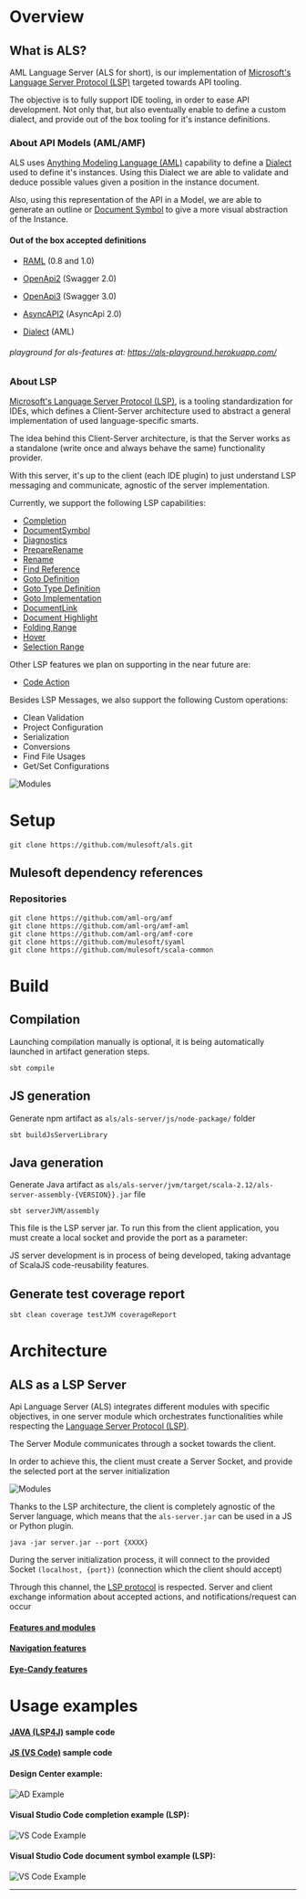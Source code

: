 # Overview
## What is ALS?
AML Language Server (ALS for short), is our implementation of [Microsoft's Language Server Protocol (LSP)](https://microsoft.github.io/language-server-protoco) targeted towards API tooling.

The objective is to fully support IDE tooling, in order to ease API development. Not only that, but also eventually enable to define a custom dialect, and provide out of the box tooling for it's instance definitions.

### About API Models (AML/AMF)
ALS uses [Anything Modeling Language (AML)](https://a.ml/docbook/overview_aml.html) capability to define a [Dialect](https://aml-org.github.io/aml-spec/dialects/) used to define it's instances.
Using this Dialect we are able to validate and deduce possible values given a position in the instance document.

Also, using this representation of the API in a Model, we are able to generate an outline or [Document Symbol](https://microsoft.github.io/language-server-protocol/specification#textDocument_documentSymbol) to give a more visual abstraction of the Instance.
 
#### Out of the box accepted definitions

+ [RAML](https://github.com/raml-org/raml-spec/blob/master/versions/raml-10/raml-10.md) (0.8 and 1.0)
+ [OpenApi2](https://github.com/OAI/OpenAPI-Specification) (Swagger 2.0)
+ [OpenApi3](https://github.com/OAI/OpenAPI-Specification/blob/master/versions/3.0.0.md) (Swagger 3.0)
+ [AsyncAPI2](https://github.com/asyncapi/asyncapi/blob/master/versions/2.0.0/asyncapi.md) (AsyncApi 2.0)

+ [Dialect](https://aml-org.github.io/aml-spec/dialects/) (AML)

###### playground for als-features at: https://als-playground.herokuapp.com/

### About LSP
[Microsoft's Language Server Protocol (LSP)](https://microsoft.github.io/language-server-protocol/overview), is a tooling standardization for IDEs, which defines a Client-Server architecture used to abstract a general implementation of used language-specific smarts.

The idea behind this Client-Server architecture, is that the Server works as a standalone (write once and always behave the same) functionality provider.

With this server, it's up to the client (each IDE plugin) to just understand LSP messaging and communicate, agnostic of the server implementation.

Currently, we support the following LSP capabilities:
+ [Completion](https://microsoft.github.io/language-server-protocol/specification#textDocument_completion)
+ [DocumentSymbol](https://microsoft.github.io/language-server-protocol/specification#textDocument_documentSymbol)
+ [Diagnostics](https://microsoft.github.io/language-server-protocol/specification#textDocument_publishDiagnostics)
+ [PrepareRename](https://microsoft.github.io/language-server-protocol/specification#textDocument_prepareRename)
+ [Rename](https://microsoft.github.io/language-server-protocol/specification#textDocument_rename)
+ [Find Reference](https://microsoft.github.io/language-server-protocol/specification#textDocument_references)
+ [Goto Definition](https://microsoft.github.io/language-server-protocol/specification#textDocument_definition)
+ [Goto Type Definition](https://microsoft.github.io/language-server-protocol/specification#textDocument_typeDefinition)
+ [Goto Implementation](https://microsoft.github.io/language-server-protocol/specification#textDocument_implementation)
+ [DocumentLink](https://microsoft.github.io/language-server-protocol/specification#textDocument_documentLink)
+ [Document Highlight](https://microsoft.github.io/language-server-protocol/specification#textDocument_documentHighlight)
+ [Folding Range](https://microsoft.github.io/language-server-protocol/specification#textDocument_foldingRange)
+ [Hover](https://microsoft.github.io/language-server-protocol/specification#textDocument_hover)
+ [Selection Range](https://microsoft.github.io/language-server-protocol/specification#textDocument_selectionRange)

Other LSP features we plan on supporting in the near future are:
+ [Code Action](https://microsoft.github.io/language-server-protocol/specification#textDocument_codeAction)

Besides LSP Messages, we also support the following Custom operations:
+ Clean Validation
+ Project Configuration
+ Serialization
+ Conversions
+ Find File Usages
+ Get/Set Configurations

![Modules](images/LSP-diagram.png)
# Setup

```
git clone https://github.com/mulesoft/als.git
```

## Mulesoft dependency references

### Repositories
```
git clone https://github.com/aml-org/amf
git clone https://github.com/aml-org/amf-aml
git clone https://github.com/aml-org/amf-core
git clone https://github.com/mulesoft/syaml
git clone https://github.com/mulesoft/scala-common
```

# Build

## Compilation

Launching compilation manually is optional, it is being automatically launched in artifact generation steps.
```
sbt compile
```

## JS generation

Generate npm artifact as `als/als-server/js/node-package/` folder

```
sbt buildJsServerLibrary
```

## Java generation

Generate Java artifact as `als/als-server/jvm/target/scala-2.12/als-server-assembly-{VERSION}}.jar` file

```
sbt serverJVM/assembly
```
This file is the LSP server jar.
To run this from the client application, you must create a local socket and provide the port as a parameter:

JS server development is in process of being developed, taking advantage of ScalaJS code-reusability features.

## Generate test coverage report
```
sbt clean coverage testJVM coverageReport
```

# Architecture
## ALS as a LSP Server
Api Language Server (ALS) integrates different modules with specific objectives, in one server module which orchestrates functionalities while respecting the [Language Server Protocol (LSP)](https://microsoft.github.io/language-server-protocol/overview).

The Server Module communicates through a socket towards the client.

In order to achieve this, the client must create a Server Socket, and provide the selected port at the server initialization

![Modules](images/LSP-complete-diagram.png)

Thanks to the LSP architecture, the client is completely agnostic of the Server language, which means that the `als-server.jar` can be used in a JS or Python plugin.

```
java -jar server.jar --port {XXXX}
```
During the server initialization process, it will connect to the provided Socket `(localhost, {port})` (connection which the client should accept)

Through this channel, the [LSP protocol](https://microsoft.github.io/language-server-protocol/specification) is respected. Server and client exchange information about accepted actions, and notifications/request can occur

#### [Features and modules](./documentation/features/features.md)
#### [Navigation features](./documentation/features/navigation.md)
#### [Eye-Candy features](./documentation/features/eyecandy.md)

# Usage examples

#### [JAVA (LSP4J)](./documentation/java-client-example/client.md) sample code

#### [JS (VS Code)](./documentation/js-client-example/client.md) sample code

#### Design Center example:
![AD Example](./images/usage-example-ad.gif)

#### Visual Studio Code completion example (LSP):
![VS Code Example](./images/usage-example-vscode.gif)

#### Visual Studio Code document symbol example (LSP):
![VS Code Example](./images/document-symbol-vscode.gif)
****
